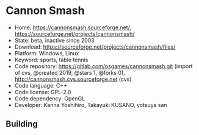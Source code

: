 # Cannon Smash

- Home: https://cannonsmash.sourceforge.net/, https://sourceforge.net/projects/cannonsmash/
- State: beta, inactive since 2003
- Download: https://sourceforge.net/projects/cannonsmash/files/
- Platform: Windows, Linux
- Keyword: sports, table tennis
- Code repository: https://gitlab.com/osgames/cannonsmash.git (import of cvs, @created 2019, @stars 1, @forks 0), http://cannonsmash.cvs.sourceforge.net (cvs)
- Code language: C++
- Code license: GPL-2.0
- Code dependency: OpenGL
- Developer: Kanna Yoshihiro, Takayuki KUSANO, yotsuya san

## Building
